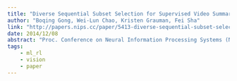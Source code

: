 ```yaml
---
title: "Diverse Sequential Subset Selection for Supervised Video Summarization"
author: "Boqing Gong, Wei-Lun Chao, Kristen Grauman, Fei Sha"
link: "http://papers.nips.cc/paper/5413-diverse-sequential-subset-selection-for-supervised-video-summarization"
date: 2014/12/08
abstract: "Proc. Conference on Neural Information Processing Systems (NIPS), 2014."
tags:
    - ml_rl
    - vision
    - paper
---
```

